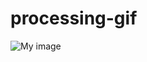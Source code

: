 processing-gif
==============

![My image](amymc.github.com/processing-gif/sketch_141019c/ryoji_test.gif)
